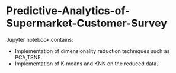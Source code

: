# Predictive-Analytics-of-Supermarket-Customer-Survey
Jupyter notebook contains:
* Implementation of dimensionality reduction techniques such as PCA,TSNE.
* Implementation of K-means and KNN on the reduced data.
